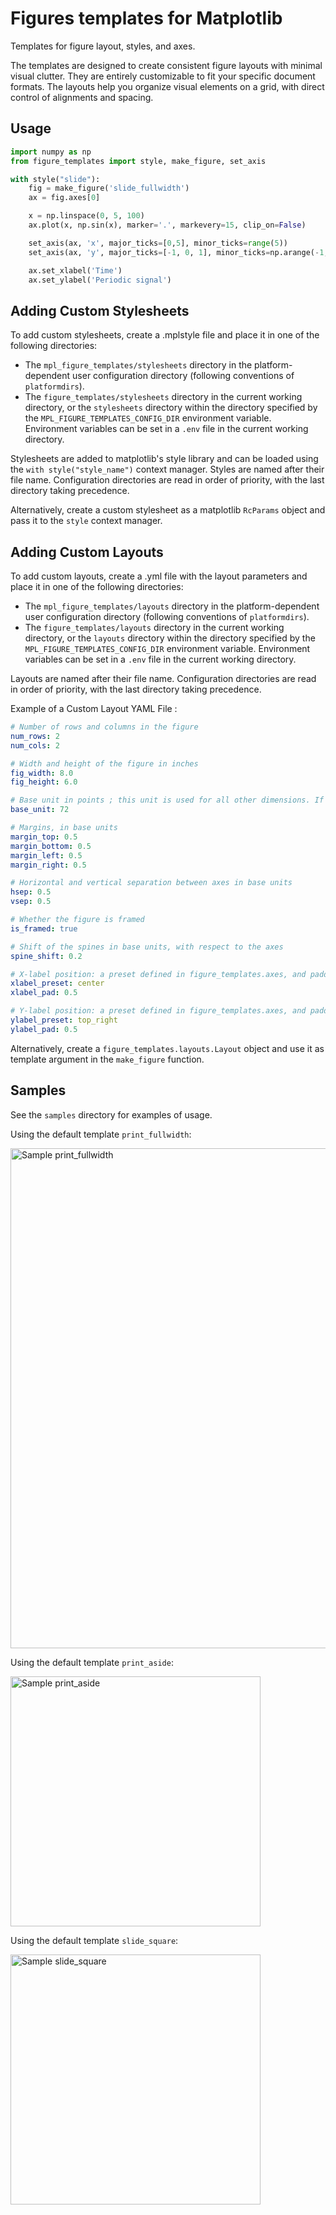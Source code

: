 # Figures templates for Matplotlib

Templates for figure layout, styles, and axes.

The templates are designed to create consistent figure layouts with minimal visual clutter. They are entirely customizable to fit your specific document formats. The layouts help you organize visual elements on a grid, with direct control of alignments and spacing.

## Usage

```python
import numpy as np
from figure_templates import style, make_figure, set_axis

with style("slide"):
    fig = make_figure('slide_fullwidth')
    ax = fig.axes[0]

    x = np.linspace(0, 5, 100)
    ax.plot(x, np.sin(x), marker='.', markevery=15, clip_on=False)

    set_axis(ax, 'x', major_ticks=[0,5], minor_ticks=range(5))
    set_axis(ax, 'y', major_ticks=[-1, 0, 1], minor_ticks=np.arange(-1, 1, 0.5))

    ax.set_xlabel('Time')
    ax.set_ylabel('Periodic signal')
```

## Adding Custom Stylesheets

To add custom stylesheets, create a .mplstyle file and place it in one of the following directories:

- The `mpl_figure_templates/stylesheets` directory in the platform-dependent user configuration directory (following conventions of `platformdirs`).
- The `figure_templates/stylesheets` directory in the current working directory, or the `stylesheets` directory within the directory specified by the `MPL_FIGURE_TEMPLATES_CONFIG_DIR` environment variable. Environment variables can be set in a `.env` file in the current working directory.

Stylesheets are added to matplotlib's style library and can be loaded using the `with style("style_name")` context manager. Styles are named after their file name. Configuration directories are read in order of priority, with the last directory taking precedence.

Alternatively, create a custom stylesheet as a matplotlib `RcParams` object and pass it to the `style` context manager.

## Adding Custom Layouts
To add custom layouts, create a .yml file with the layout parameters and place it in one of the following directories:

- The `mpl_figure_templates/layouts` directory in the platform-dependent user configuration directory  (following conventions of `platformdirs`).
- The `figure_templates/layouts` directory in the current working directory, or the `layouts` directory within the directory specified by the `MPL_FIGURE_TEMPLATES_CONFIG_DIR` environment variable. Environment variables can be set in a `.env` file in the current working directory.

Layouts are named after their file name. Configuration directories are read in order of priority, with the last directory taking precedence.

Example of a Custom Layout YAML File :

```yaml
# Number of rows and columns in the figure
num_rows: 2
num_cols: 2

# Width and height of the figure in inches
fig_width: 8.0
fig_height: 6.0

# Base unit in points ; this unit is used for all other dimensions. If designing on a grid, this could be the size of a grid cell.
base_unit: 72

# Margins, in base units
margin_top: 0.5
margin_bottom: 0.5
margin_left: 0.5
margin_right: 0.5

# Horizontal and vertical separation between axes in base units
hsep: 0.5
vsep: 0.5

# Whether the figure is framed
is_framed: true

# Shift of the spines in base units, with respect to the axes
spine_shift: 0.2

# X-label position: a preset defined in figure_templates.axes, and padding between label and axes in base units
xlabel_preset: center
xlabel_pad: 0.5

# Y-label position: a preset defined in figure_templates.axes, and padding between label and axes in base units
ylabel_preset: top_right
ylabel_pad: 0.5
```

Alternatively, create a `figure_templates.layouts.Layout` object and use it as template argument in the `make_figure` function.

## Samples

See the `samples` directory for examples of usage.

Using the default template `print_fullwidth`:

<img src="samples/print_fullwidth.png" alt="Sample print_fullwidth" style="width:800px; height:auto;">

Using the default template `print_aside`:

<img src="samples/print_aside.png" alt="Sample print_aside" style="width:400px; height:auto;">


Using the default template `slide_square`:

<img src="samples/slide_square.png" alt="Sample slide_square" style="width:400px; height:auto;">
